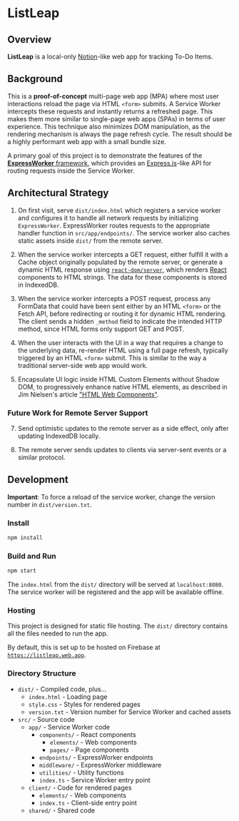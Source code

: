 # ListLeap

## Overview

**ListLeap** is a local-only [Notion](https://www.notion.so/)-like web app for
tracking To-Do Items.

## Background

This is a **proof-of-concept** multi-page web app (MPA) where most user
interactions reload the page via HTML `<form>` submits. A Service Worker
intercepts these requests and instantly returns a refreshed page. This makes
them more similar to single-page web apps (SPAs) in terms of user experience.
This technique also minimizes DOM manipulation, as the rendering mechanism is
always the page refresh cycle. The result should be a highly performant web app
with a small bundle size.

A primary goal of this project is to demonstrate the features of the
[**ExpressWorker** framework](https://github.com/michaelcpuckett/express-worker),
which provides an [Express.js](https://expressjs.com/)-like API for routing
requests inside the Service Worker.

## Architectural Strategy

1. On first visit, serve `dist/index.html` which registers a service worker and
   configures it to handle all network requests by initializing `ExpressWorker`.
   ExpressWorker routes requests to the appropriate handler function in
   `src/app/endpoints/`. The service worker also caches static assets inside
   `dist/` from the remote server.

2. When the service worker intercepts a GET request, either fulfill it with a
   Cache object originally populated by the remote server, or generate a dynamic
   HTML response using
   [`react-dom/server`](https://react.dev/reference/react-dom/server), which
   renders [React](https://reactjs.org/) components to HTML strings. The data
   for these components is stored in IndexedDB.

3. When the service worker intercepts a POST request, process any FormData that
   could have been sent either by an HTML `<form>` or the Fetch API, before
   redirecting or routing it for dynamic HTML rendering. The client sends a
   hidden `_method` field to indicate the intended HTTP method, since HTML forms
   only support GET and POST.

4. When the user interacts with the UI in a way that requires a change to the
   underlying data, re-render HTML using a full page refresh, typically
   triggered by an HTML `<form>` submit. This is similar to the way a
   traditional server-side web app would work.

5. Encapsulate UI logic inside HTML Custom Elements without Shadow DOM, to
   progressively enhance native HTML elements, as described in Jim Nielsen's
   article
   ["HTML Web Components"](https://blog.jim-nielsen.com/2023/html-web-components/).

### Future Work for Remote Server Support

7. Send optimistic updates to the remote server as a side effect, only after
   updating IndexedDB locally.

8. The remote server sends updates to clients via server-sent events or a
   similar protocol.

## Development

**Important**: To force a reload of the service worker, change the version
number in `dist/version.txt`.

### Install

```sh
npm install
```

### Build and Run

```sh
npm start
```

The `index.html` from the `dist/` directory will be served at `localhost:8080`.
The service worker will be registered and the app will be available offline.

### Hosting

This project is designed for static file hosting. The `dist/` directory contains
all the files needed to run the app.

By default, this is set up to be hosted on Firebase at
[`https://listleap.web.app`](https://listleap.web.app).

### Directory Structure

- `dist/` - Compiled code, plus...
  - `index.html` - Loading page
  - `style.css` - Styles for rendered pages
  - `version.txt` - Version number for Service Worker and cached assets
- `src/` - Source code
  - `app/` - Service Worker code
    - `components/` - React components
      - `elements/` - Web components
      - `pages/` - Page components
    - `endpoints/` - ExpressWorker endpoints
    - `middleware/` - ExpressWorker middleware
    - `utilities/` - Utility functions
    - `index.ts` - Service Worker entry point
  - `client/` - Code for rendered pages
    - `elements/` - Web components
    - `index.ts` - Client-side entry point
  - `shared/` - Shared code
